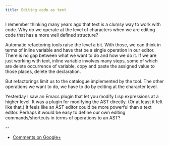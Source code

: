 ```yaml
---
title: Editing code as text
---
```


I remember thinking many years ago that text is a clumsy way to work with code.
Why do we operate at the level of characters when we are editing code that has
a more well defined structure?

Automatic refactoring tools raise the level a bit. With those, we can think in
terms of inline variable and have that be a single operation in our editor.
There is no gap between what we want to do and how we do it. If we are just
working with text, inline variable involves many steps, some of which are
delete occurrence of variable, copy and paste the assigned value to those
places, delete the declaration.

But refactorings limit us to the catalogue implemented by the tool. The other
operations we want to do, we have to do by editing at the character level.

Yesterday I saw an Emacs plugin that let you modify Lisp expressions at a
higher level. It was a plugin for modifying the AST directly. (Or at least it
felt like that.) It feels like an AST editor could be more powerful than a text
editor. Perhaps it would be easy to define our own editing commands/shortcuts
in terms of operations to an AST?

--

* [Comments on Google+](https://plus.google.com/112175093836850283531/posts/SmVdBLsUaUB)
